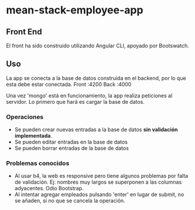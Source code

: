 # mean-stack-employee-app
## Front End
El front ha sido construido utilizando Angular CLI, apoyado por Bootswatch.

## Uso
La app se conecta a la base de datos construida en el backend, por lo que esta debe estar conectada.
Front :4200
Back :4000

Una vez 'mongo' está en funcionamiento, la app realiza peticiones al servidor. Lo primero que hará es cargar la base de datos.

### Operaciones
- Se pueden crear nuevas entradas a la base de datos **sin validación implementada**.
- Se pueden editar entradas en la base de datos
- Se pueden borrar entradas de la base de datos

### Problemas conocidos
- Al usar b4, la web es responsive pero tiene algunos problemas por falta de validación. Ej: nombres muy largos se superponen a las columnas adyacentes. Odio Bootstrap.
- Al intentar agregar empleados pulsando 'enter' en lugar de submit, no se añaden, si no que se cancela la operación.
